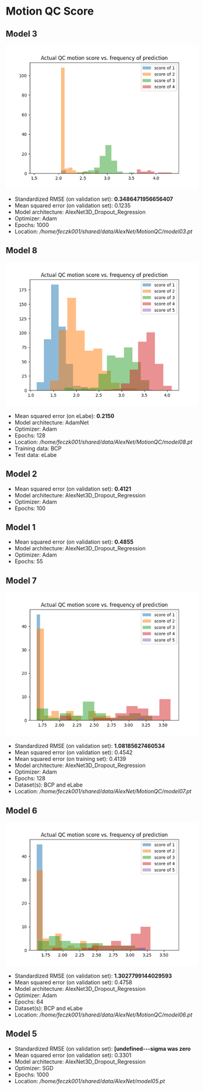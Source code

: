 Motion QC Score
===================

Model 3
-------

![Actual QC motion score vs. frequency of prediction](./img/qc_motion_score_prediction_model_03.png)

* Standardized RMSE (on validation set): **0.3486471956656407**
* Mean squared error (on validation set): 0.1235
* Model architecture: AlexNet3D_Dropout_Regression
* Optimizer: Adam
* Epochs: 1000
* Location: */home/feczk001/shared/data/AlexNet/MotionQC/model03.pt*

Model 8
-------

![Actual QC motion score vs. frequency of prediction](./img/qc_motion_score_prediction_model_08.png)

* Mean squared error (on eLabe): **0.2150**
* Model architecture: AdamNet
* Optimizer: Adam
* Epochs: 128
* Location: */home/feczk001/shared/data/AlexNet/MotionQC/model08.pt*
* Training data: BCP
* Test data: eLabe

Model 2
-------

* Mean squared error (on validation set): **0.4121**
* Model architecture: AlexNet3D_Dropout_Regression
* Optimizer: Adam
* Epochs: 100

Model 1
-------

* Mean squared error (on validation set): **0.4855**
* Model architecture: AlexNet3D_Dropout_Regression
* Optimizer: Adam
* Epochs: 55

Model 7
-------

![Actual QC motion score vs. frequency of prediction](./img/qc_motion_score_prediction_model_07.png)

* Standardized RMSE (on validation set): **1.08185627460534**
* Mean squared error (on validation set): 0.4542
* Mean squared error (on training set):   0.4139
* Model architecture: AlexNet3D_Dropout_Regression
* Optimizer: Adam
* Epochs: 128
* Dataset(s): BCP and eLabe
* Location: */home/feczk001/shared/data/AlexNet/MotionQC/model07.pt*

Model 6
-------

![Actual QC motion score vs. frequency of prediction](./img/qc_motion_score_prediction_model_06.png)

* Standardized RMSE (on validation set): **1.3027799144029593**
* Mean squared error (on validation set): 0.4758
* Model architecture: AlexNet3D_Dropout_Regression
* Optimizer: Adam
* Epochs: 64
* Dataset(s): BCP and eLabe
* Location: */home/feczk001/shared/data/AlexNet/MotionQC/model06.pt*

Model 5
-------

* Standardized RMSE (on validation set): **[undefined---sigma was zero**
* Mean squared error (on validation set): 0.3301
* Model architecture: AlexNet3D_Dropout_Regression
* Optimizer: SGD
* Epochs: 1000
* Location: */home/feczk001/shared/data/AlexNet/model05.pt*
